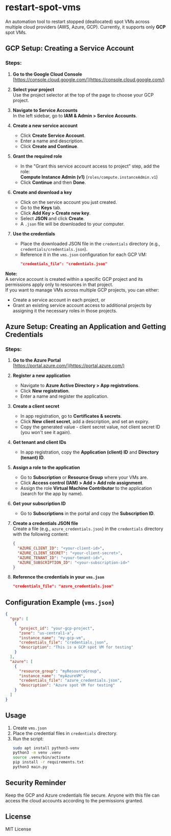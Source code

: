# restart-spot-vms

An automation tool to restart stopped (deallocated) spot VMs across multiple cloud providers (AWS, Azure, GCP). Currently, it supports only **GCP** spot VMs.

## GCP Setup: Creating a Service Account

### Steps:

1. **Go to the Google Cloud Console**  
   [https://console.cloud.google.com/](https://console.cloud.google.com/)

2. **Select your project**  
   Use the project selector at the top of the page to choose your GCP project.

3. **Navigate to Service Accounts**  
   In the left sidebar, go to **IAM & Admin > Service Accounts**.

4. **Create a new service account**  
   - Click **Create Service Account**.
   - Enter a name and description.
   - Click **Create and Continue**.

5. **Grant the required role**  
   - In the "Grant this service account access to project" step, add the role:  
     **Compute Instance Admin (v1)** (`roles/compute.instanceAdmin.v1`)
   - Click **Continue** and then **Done**.

6. **Create and download a key**  
   - Click on the service account you just created.
   - Go to the **Keys** tab.
   - Click **Add Key > Create new key**.
   - Select **JSON** and click **Create**.
   - A `.json` file will be downloaded to your computer.

7. **Use the credentials**  
   - Place the downloaded JSON file in the `credentials` directory (e.g., `credentials/credentials.json`).
   - Reference it in the `vms.json` configuration for each GCP VM:
     ```json
     "credentials_file": "credentials.json"
     ```

**Note:**  
A service account is created within a specific GCP project and its permissions apply only to resources in that project.  
If you want to manage VMs across multiple GCP projects, you can either:
- Create a service account in each project, or
- Grant an existing service account access to additional projects by assigning it the necessary roles in those projects.

## Azure Setup: Creating an Application and Getting Credentials

### Steps:

1. **Go to the Azure Portal**  
   [https://portal.azure.com/](https://portal.azure.com/)

2. **Register a new application**  
   - Navigate to **Azure Active Directory > App registrations**.
   - Click **New registration**.
   - Enter a name and register the application.

3. **Create a client secret**  
   - In app registration, go to **Certificates & secrets**.
   - Click **New client secret**, add a description, and set an expiry.
   - Copy the generated value - client secret value, not client secret ID (you won't see it again).

4. **Get tenant and client IDs**  
   - In app registration, copy the **Application (client) ID** and **Directory (tenant) ID**.

5. **Assign a role to the application**  
   - Go to **Subscription** or **Resource Group** where your VMs are.
   - Click **Access control (IAM) > Add > Add role assignment**.
   - Assign the role **Virtual Machine Contributor** to the application (search for the app by name).

6. **Get your subscription ID**  
   - Go to **Subscriptions** in the portal and copy the **Subscription ID**.

7. **Create a credentials JSON file**  
   Create a file (e.g., `azure_credentials.json`) in the `credentials` directory with the following content:
   ```json
   {
     "AZURE_CLIENT_ID": "<your-client-id>",
     "AZURE_CLIENT_SECRET": "<your-client-secret>",
     "AZURE_TENANT_ID": "<your-tenant-id>",
     "AZURE_SUBSCRIPTION_ID": "<your-subscription-id>"
   }
   ```

8. **Reference the credentials in your `vms.json`**  
   ```json
   "credentials_file": "azure_credentials.json"
   ```

## Configuration Example (`vms.json`)

```json
{
  "gcp": [
    {
      "project_id": "your-gcp-project",
      "zone": "us-central1-a",
      "instance_name": "my-gcp-vm",
      "credentials_file": "credentials.json",
      "description": "This is a GCP spot VM for testing"
    }
  ],
  "azure": [
    {
      "resource_group": "myResourceGroup",
      "instance_name": "myAzureVM",
      "credentials_file": "azure_credentials.json",
      "description": "Azure spot VM for testing"
    }
  ]
}
```

## Usage

1. Create `vms.json`
2. Place the credential files in `credentials` directory.
3. Run the script:
   ```sh
   sudo apt install python3-venv
   python3 -m venv .venv
   source .venv/bin/activate
   pip install -r requirements.txt
   python3 main.py
   ```

## Security Reminder
Keep the GCP and Azure credentials file secure. Anyone with this file can access the cloud accounts according to the permissions granted.

## License

MIT License

